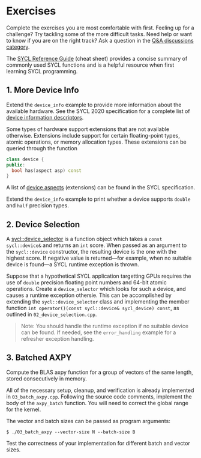 # Exercises

Complete the exercises you are most comfortable with first. Feeling up for a challenge? Try tackling some of the more difficult tasks. Need help or want to know if you are on the right track? Ask a question in the [Q&A discussions category](https://github.com/kris-rowe/coss-2022-sycl-tutorial/discussions/categories/q-a).

The [SYCL Reference Guide](https://www.khronos.org/files/sycl/sycl-2020-reference-guide.pdf) (cheat sheet) provides a concise summary of commonly used SYCL functions and is a helpful resource when first learning SYCL programming.

## 1. More Device Info

Extend the `device_info` example to provide more information about the available hardware. See the SYCL 2020 specification for a complete list of [device information descriptors](https://www.khronos.org/registry/SYCL/specs/sycl-2020/html/sycl-2020.html#_device_information_descriptors).

Some types of hardware support extensions that are not available otherwise. Extensions include support for certain floating-point types, atomic operations, or memory allocation types. These extensions can be queried through the function
```cpp
class device {
public:
  bool has(aspect asp) const
}
```
A list of [device aspects](https://www.khronos.org/registry/SYCL/specs/sycl-2020/html/sycl-2020.html#sec:device-aspects) (extensions) can be found in the SYCL specification.

Extend the `device_info` example to print whether a device supports `double` and `half` precision types.

## 2. Device Selection

A [sycl::device_selector](https://www.khronos.org/registry/SYCL/specs/sycl-2020/html/sycl-2020.html#sec:device-selector) is a function object which takes a `const sycl::device&` and returns an `int` score. When passed as an argument to the `sycl::device` constructor, the resulting device is the one with the highest score. If negative value is returned&mdash;for example, when no suitable device is found&mdash;a SYCL runtime exception is thrown.

Suppose that a hypothetical SYCL application targetting GPUs requires the use of `double` precision floating point numbers and 64-bit atomic operations. Create a `device_selector` which looks for such a device, and causes a runtime exception othersie. This can be accomplished by extending the `sycl::device_selector` class and implementing the member function `int operator()(const sycl::device& sycl_device) const`, as outlined in `02_device_selection.cpp`. 

> Note: You should handle the runtime exception if no suitable device can be found. If needed, see the `error_handling` example for a refresher exception handling.

## 3. Batched AXPY

Compute the BLAS axpy function for a group of vectors of the same length, stored consecutively in memory.

All of the necessary setup, cleanup, and verification is already implemented in `03_batch_axpy.cpp`. Following the source code comments, implement the body of the `axpy_batch` function. You will need to correct the global range for the kernel.

The vector and batch sizes can be passed as program arguments:
```shell
$ ./03_batch_axpy --vector-size N --batch-size B
```
Test the correctness of your implementation for different batch and vector sizes.
